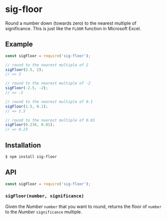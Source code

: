 # sig-floor

Round a number down (towards zero) to the nearest multiple of significance.
This is just like the `FLOOR` function in Microsoft Excel.

## Example

``` javascript
const sigFloor = require('sig-floor');

// round to the nearest multiple of 2
sigFloor(2.5, 2);
// => 2

// round to the nearest multiple of -2
sigFloor(-2.5, -2);
// => -2

// round to the nearest multiple of 0.1
sigFloor(1.5, 0.1);
// => 1.5

// round to the nearest multiple of 0.01
sigFloor(0.234, 0.01);
// => 0.23
```

## Installation

``` bash
$ npm install sig-floor
```

## API

``` javascript
const sigFloor = require('sig-floor');
```

### `sigFloor(number, significance)`

Given the _Number_ `number` that you want to round, returns the floor of
`number` to the _Number_ `significance` multiple.
